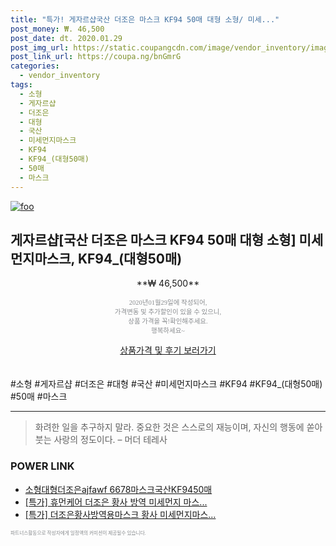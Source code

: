 ```yaml
--- 
title: "특가! 게자르샵국산 더조은 마스크 KF94 50매 대형 소형/ 미세..." 
post_money: ₩. 46,500 
post_date: dt. 2020.01.29 
post_img_url: https://static.coupangcdn.com/image/vendor_inventory/images/2019/03/11/11/2/a8cb6607-5da3-46e4-bd0b-160e65230da7.jpg 
post_link_url: https://coupa.ng/bnGmrG 
categories: 
  - vendor_inventory 
tags: 
  - 소형 
  - 게자르샵 
  - 더조은 
  - 대형 
  - 국산 
  - 미세먼지마스크 
  - KF94 
  - KF94_(대형50매) 
  - 50매 
  - 마스크 
--- 
```

[![foo](https://static.coupangcdn.com/image/vendor_inventory/images/2019/03/11/11/2/a8cb6607-5da3-46e4-bd0b-160e65230da7.jpg)](https://coupa.ng/bnGmrG) 

## 게자르샵[국산 더조은 마스크 KF94 50매 대형 소형] 미세먼지마스크, KF94_(대형50매) 
<p style="text-align: center;">**₩ 46,500**</p> 
<p style="text-align: center;"><span style="color: #898c8f; font-family: Georgia,Times,serif; font-size: 0.75em;">2020년01월29일에 작성되어, <br>가격변동 및 추가할인이 있을 수 있으니,<br> 상품 가격을 꼭!확인해주세요.<br>행복하세요~</span> 
</p>	 
<div markdown="0" style="text-align: center;"><a href="https://coupa.ng/bnGmrG" class="btn btn--success">상품가격 및 후기 보러가기</a></div> 
<br><br> 
  #소형 #게자르샵 #더조은 #대형 #국산 #미세먼지마스크 #KF94 #KF94_(대형50매) #50매 #마스크 
<hr> 

> 화려한 일을 추구하지 말라. 중요한 것은 스스로의 재능이며, 자신의 행동에 쏟아 붓는 사랑의 정도이다. – 머더 테레사 


### POWER LINK

* <a href="https://blog.naver.com/fasyy4321/221789493215" target="_blank">소형대형더조은ajfawf 6678마스크국산KF9450매</a>
* <a href="https://blog.naver.com/sakai111/221788612876" target="_blank">[특가] 휴먼케어 더조은 황사 방역 미세먼지 마스...</a>
* <a href="https://blog.naver.com/santokki14/221790072033" target="_blank">[특가] 더조은황사방역용마스크 황사 미세먼지마스...</a>

<span style="color: #898c8f; font-family: Georgia,Times,serif; font-size: 0.55em;">파트너스활동으로 작성자에게 일정액의 커미션이 제공될수 있습니다.</span> 
